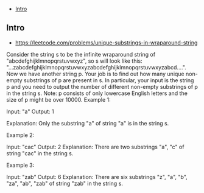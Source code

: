 - [Intro](#intro)

## Intro

- https://leetcode.com/problems/unique-substrings-in-wraparound-string

Consider the string s to be the infinite wraparound string of "abcdefghijklmnopqrstuvwxyz", so s will look like this: "...zabcdefghijklmnopqrstuvwxyzabcdefghijklmnopqrstuvwxyzabcd....".
Now we have another string p. Your job is to find out how many unique non-empty substrings of p are present in s. In particular, your input is the string p and you need to output the number of different non-empty substrings of p in the string s.
Note: p consists of only lowercase English letters and the size of p might be over 10000.
Example 1:

Input: "a"
Output: 1

Explanation: Only the substring "a" of string "a" is in the string s.

Example 2:

Input: "cac"
Output: 2
Explanation: There are two substrings "a", "c" of string "cac" in the string s.

Example 3:

Input: "zab"
Output: 6
Explanation: There are six substrings "z", "a", "b", "za", "ab", "zab" of string "zab" in the string s.


